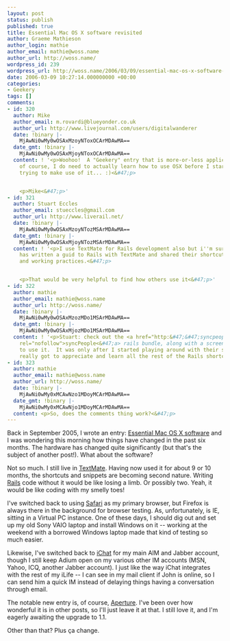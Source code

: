 ```yaml
---
layout: post
status: publish
published: true
title: Essential Mac OS X software revisited
author: Graeme Mathieson
author_login: mathie
author_email: mathie@woss.name
author_url: http://woss.name/
wordpress_id: 239
wordpress_url: http://woss.name/2006/03/09/essential-mac-os-x-software-revisited/
date: 2006-03-09 10:27:14.000000000 +00:00
categories:
- Geekery
tags: []
comments:
- id: 320
  author: Mike
  author_email: m.rovardi@blueyonder.co.uk
  author_url: http://www.livejournal.com/users/digitalwanderer
  date: !binary |-
    MjAwNi0wMy0wOSAxMzoyNToxOCArMDAwMA==
  date_gmt: !binary |-
    MjAwNi0wMy0wOSAxMjoyNToxOCArMDAwMA==
  content: ! '<p>Woohoo!  A "Geekery" entry that is more-or-less applicable to me...
    of course, I do need to actually learn how to use OSX before I start actually
    trying to make use of it... :)<&#47;p>


    <p>Mike<&#47;p>'
- id: 321
  author: Stuart Eccles
  author_email: stueccles@gmail.com
  author_url: http://www.liverail.net/
  date: !binary |-
    MjAwNi0wMy0wOSAxMzoyNTozMSArMDAwMA==
  date_gmt: !binary |-
    MjAwNi0wMy0wOSAxMjoyNTozMSArMDAwMA==
  content: ! '<p>I use TextMate for Rails development also but i''m surprised no one
    has written a guid to Rails with TextMate and shared their shortcuts, snippets
    and working practices.<&#47;p>


    <p>That would be very helpful to find how others use it<&#47;p>'
- id: 322
  author: mathie
  author_email: mathie@woss.name
  author_url: http://woss.name/
  date: !binary |-
    MjAwNi0wMy0wOSAxMzozMDo1MSArMDAwMA==
  date_gmt: !binary |-
    MjAwNi0wMy0wOSAxMjozMDo1MSArMDAwMA==
  content: ! '<p>Stuart: check out the <a href="http:&#47;&#47;syncpeople.com&#47;downloads"
    rel="nofollow">syncPeople<&#47;a> rails bundle, along with a screencast on how
    to use it.  It was only after I started playing around with their stuff that I
    really got to appreciate and learn all the rest of the Rails shortcuts.<&#47;p>'
- id: 323
  author: mathie
  author_email: mathie@woss.name
  author_url: http://woss.name/
  date: !binary |-
    MjAwNi0wMy0xMCAwNzo1MDoyMCArMDAwMA==
  date_gmt: !binary |-
    MjAwNi0wMy0xMCAwNjo1MDoyMCArMDAwMA==
  content: <p>So, does the comments thing work?<&#47;p>
---
```

Back in September 2005, I wrote an entry: [Essential Mac OS X software](http:&#47;&#47;woss.name&#47;2005&#47;09&#47;29&#47;essential-mac-os-x-software&#47;) and I was wondering this morning how things have changed in the past six months.  The hardware has changed quite significantly (but that's the subject of another post!).  What about the software?

Not so much.  I still live in [TextMate](http:&#47;&#47;www.macromates.com&#47;).  Having now used it for about 9 or 10 months, the shortcuts and snippets are becoming second nature.  Writing [Rails](http:&#47;&#47;www.rubyonrails.org&#47;) code without it would be like losing a limb.  Or possibly two.  Yeah, it would be like coding with my smelly toes!

I've switched back to using [Safari](http:&#47;&#47;www.apple.com&#47;macosx&#47;features&#47;safari&#47;) as my primary browser, but Firefox is always there in the background for browser testing.  As, unfortunately, is IE, sitting in a Virtual PC instance.  One of these days, I should dig out and set up my old Sony VAIO laptop and install Windows on it -- working at the weekend with a borrowed Windows laptop made that kind of testing so much easier.

Likewise, I've switched back to [iChat](http:&#47;&#47;www.apple.com&#47;macosx&#47;features&#47;ichat&#47;) for my main AIM and Jabber account, though I still keep Adium open on my various other IM accounts (MSN, Yahoo, ICQ, another Jabber account).  I just like the way iChat integrates with the rest of my iLife -- I can see in my mail client if John is online, so I can send him a quick IM instead of delaying things having a conversation through email.

The notable new entry is, of course, [Aperture](http:&#47;&#47;www.apple.com&#47;aperture&#47;).  I've been over how wonderful it is in other posts, so I'll just leave it at that.  I still love it, and I'm eagerly awaiting the upgrade to 1.1.

Other than that?  Plus &ccedil;a change.
